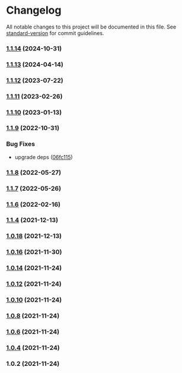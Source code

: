 # Changelog

All notable changes to this project will be documented in this file. See [standard-version](https://github.com/conventional-changelog/standard-version) for commit guidelines.

### [1.1.14](https://github.com/Koatty/koatty_proto/compare/v1.1.13...v1.1.14) (2024-10-31)

### [1.1.13](https://github.com/Koatty/koatty_proto/compare/v1.1.12...v1.1.13) (2024-04-14)

### [1.1.12](https://github.com/Koatty/koatty_proto/compare/v1.1.11...v1.1.12) (2023-07-22)

### [1.1.11](https://github.com/Koatty/koatty_proto/compare/v1.1.10...v1.1.11) (2023-02-26)

### [1.1.10](https://github.com/Koatty/koatty_proto/compare/v1.1.9...v1.1.10) (2023-01-13)

### [1.1.9](https://github.com/Koatty/koatty_proto/compare/v1.1.8...v1.1.9) (2022-10-31)


### Bug Fixes

* upgrade deps ([06fc115](https://github.com/Koatty/koatty_proto/commit/06fc1157b4bc2014a49a240626a7280b808d2acd))

### [1.1.8](https://github.com/Koatty/koatty_proto/compare/v1.1.7...v1.1.8) (2022-05-27)

### [1.1.7](https://github.com/Koatty/koatty_proto/compare/v1.1.6...v1.1.7) (2022-05-26)

### [1.1.6](https://github.com/Koatty/koatty_proto/compare/v1.1.4...v1.1.6) (2022-02-16)

### [1.1.4](https://github.com/Koatty/koatty_proto/compare/v1.0.18...v1.1.4) (2021-12-13)

### [1.0.18](https://github.com/Koatty/koatty_proto/compare/v1.0.16...v1.0.18) (2021-12-13)

### [1.0.16](https://github.com/Koatty/koatty_proto/compare/v1.0.14...v1.0.16) (2021-11-30)

### [1.0.14](https://github.com/Koatty/koatty_proto/compare/v1.0.12...v1.0.14) (2021-11-24)

### [1.0.12](https://github.com/Koatty/koatty_proto/compare/v1.0.10...v1.0.12) (2021-11-24)

### [1.0.10](https://github.com/Koatty/koatty_proto/compare/v1.0.8...v1.0.10) (2021-11-24)

### [1.0.8](https://github.com/Koatty/koatty_proto/compare/v1.0.6...v1.0.8) (2021-11-24)

### [1.0.6](https://github.com/Koatty/koatty_proto/compare/v1.0.4...v1.0.6) (2021-11-24)

### [1.0.4](https://github.com/Koatty/koatty_proto/compare/v1.0.2...v1.0.4) (2021-11-24)

### 1.0.2 (2021-11-24)
